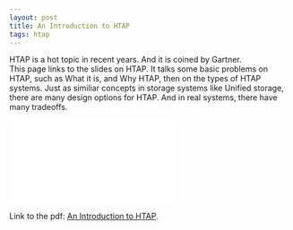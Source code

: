 ```yaml
---
layout: post
title: An Introduction to HTAP
tags: htap
---
```


HTAP is a hot topic in recent years. And it is coined by Gartner.  
This page links to the slides on HTAP. It talks some basic problems on
HTAP, such as What it is, and Why HTAP, then on the types of HTAP 
systems. Just as similiar concepts in storage systems like Unified
storage, there are many design options for HTAP. And in real systems, 
there have many tradeoffs.

![pdf](/files/HTAP.pdf)

Link to the pdf: [An Introduction to HTAP](https://zedware.github.io/files/HTAP.pdf).

